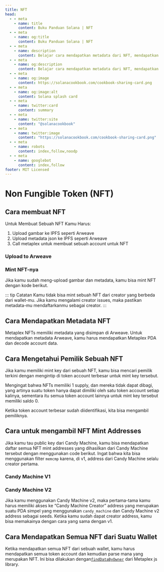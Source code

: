 ```yaml
---
title: NFT
head:
  - - meta
    - name: title
      content: Buku Panduan Solana | NFT
  - - meta
    - name: og:title
      content: Buku Panduan Solana | NFT
  - - meta
    - name: description
      content: Belajar cara mendapatkan metadata dari NFT, mendapatkan pemilik NFT dan mint NFT di Solana. 
  - - meta
    - name: og:description
      content: Belajar cara mendapatkan metadata dari NFT, mendapatkan pemilik NFT dan mint NFT di Solana. 
  - - meta
    - name: og:image
      content: https://solanacookbook.com/cookbook-sharing-card.png
  - - meta
    - name: og:image:alt
      content: Solana splash card
  - - meta
    - name: twitter:card
      content: summary
  - - meta
    - name: twitter:site
      content: "@solanacookbook"
  - - meta
    - name: twitter:image
      content: "https://solanacookbook.com/cookbook-sharing-card.png"
  - - meta
    - name: robots
      content: index,follow,noodp
  - - meta
    - name: googlebot
      content: index,follow
footer: MIT Licensed
---
```


# Non Fungible Token (NFT)

## Cara membuat NFT

Untuk Membuat Sebuah NFT Kamu Harus:

1. Upload gambar ke IPFS seperti Arweave
2. Upload metadata json ke IPFS seperti Arweave
3. Call metaplex untuk membuat sebuah account untuk NFT

### Upload to Arweave

<SolanaCodeGroup>
  <SolanaCodeGroupItem title="TS" active>

  <template v-slot:default>

@[code](@/code/nfts/upload-arweave/upload-arweave.en.ts)

  </template>

  <template v-slot:preview>

@[code](@/code/nfts/upload-arweave/upload-arweave.preview.en.ts)

  </template>

  </SolanaCodeGroupItem>
  <SolanaCodeGroupItem title="Python">
  <template v-slot:default>

@[code](@/code/nfts/upload-arweave/upload-arweave.en.py)

  </template>

  <template v-slot:preview>

@[code](@/code/nfts/upload-arweave/upload-arweave.preview.en.py)

  </template>
  </SolanaCodeGroupItem>
</SolanaCodeGroup>

### Mint NFT-nya

Jika kamu sudah meng-upload gambar dan metadata, kamu bisa mint NFT dengan kode berikut.

<SolanaCodeGroup>
  <SolanaCodeGroupItem title="TS" active>

  <template v-slot:default>

@[code](@/code/nfts/mint-nft/mint-nft.en.ts)

  </template>

  <template v-slot:preview>

@[code](@/code/nfts/mint-nft/mint-nft.preview.en.ts)

  </template>

  </SolanaCodeGroupItem>
</SolanaCodeGroup>

::: tip Catatan
Kamu tidak bisa mint sebuah NFT dari creator yang berbeda dari wallet-mu. Jika kamu mengalami creator issues, maka pastikan metadata-mu mendaftarkanmu sebagai creator. 
:::

## Cara Mendapatkan Metadata NFT

Metaplex NFTs memiliki metadata yang disimpan di Arweave. Untuk mendapatkan metadata Arweave, kamu harus mendapatkan Metaplex PDA dan decode account data.

<SolanaCodeGroup>
  <SolanaCodeGroupItem title="TS" active>

  <template v-slot:default>

@[code](@/code/nfts/get-metadata/get-metadata.en.ts)

  </template>

  <template v-slot:preview>

@[code](@/code/nfts/get-metadata/get-metadata.preview.en.ts)

  </template>

  </SolanaCodeGroupItem>

</SolanaCodeGroup>

## Cara Mengetahui Pemilik Sebuah NFT


Jika kamu memiliki mint key dari sebuah NFT, kamu bisa mencari pemilik terkini dengan mengintip di token account terbesar untuk mint key tersebut.

Mengingat bahwa NFTs memiliki 1 supply, dan mereka tidak dapat dibagi, yang artinya suatu token hanya dapat dimiliki oleh satu token account setiap kalinya, sementara itu semua token account lainnya untuk mint key tersebut memiliki saldo 0.

Ketika token account terbesar sudah diidentifikasi, kita bisa mengambil pemiliknya.


<SolanaCodeGroup>
  <SolanaCodeGroupItem title="TS" active>

  <template v-slot:default>

@[code](@/code/nfts/get-owner/get-owner.en.ts)

  </template>

  <template v-slot:preview>

@[code](@/code/nfts/get-owner/get-owner.preview.en.ts)

  </template>

  </SolanaCodeGroupItem>

</SolanaCodeGroup>

## Cara untuk mengambil NFT Mint Addresses

Jika kamu tau public key dari Candy Machine, kamu bisa mendapatkan daftar semua NFT mint addresses yang dihasilkan dari Candy Machine tersebut dengan menggunakan code berikut. Ingat bahwa kita bisa menggunakan filter `memcmp` karena, di v1, address dari Candy Machine selalu creator pertama.

### Candy Machine V1

<SolanaCodeGroup>
<SolanaCodeGroupItem title="TS" active>

  <template v-slot:default>

@[code](@/code/nfts/nfts-mint-addresses/mint-addresses.en.ts)

  </template>

  <template v-slot:preview>

@[code](@/code/nfts/nfts-mint-addresses/mint-addresses-preview.en.ts)

  </template>

  </SolanaCodeGroupItem>

</SolanaCodeGroup>

### Candy Machine V2

Jika kamu menggunakan Candy Machine v2, maka pertama-tama kamu harus memiliki akses ke “Candy Machine Creator” address yang merupakan suatu PDA simpel yang menggunakan `candy_machine` dan Candy Machine v2 address sebagai seeds. Ketika kamu sudah dapat creator address, kamu bisa memakainya dengan cara yang sama dengan v1.

<SolanaCodeGroup>
<SolanaCodeGroupItem title="TS" active>

  <template v-slot:default>

@[code](@/code/nfts/nfts-mint-addresses/mint-addresses-v2.en.ts)

  </template>

  <template v-slot:preview>

@[code](@/code/nfts/nfts-mint-addresses/mint-addresses-preview-v2.en.ts)

  </template>

  </SolanaCodeGroupItem>

</SolanaCodeGroup>

## Cara Mendapatkan Semua NFT dari Suatu Wallet

Ketika mendapatkan semua NFT dari sebuah wallet, kamu harus mendapatkan semua token account dan kemudian parse mana yang merupakan NFT. Ini bisa dilakukan dengan[`findDataByOwner`](https://github.com/metaplex-foundation/js/blob/248b61baf89a69b88f9a461e32b1cbd54a9b0a18/src/programs/metadata/accounts/Metadata.ts#L220-L236) dari Metaplex js library.

<SolanaCodeGroup>
<SolanaCodeGroupItem title="TS" active>

  <template v-slot:default>

@[code](@/code/nfts/get-all-nfts/get-all-nfts.en.ts)

  </template>

  <template v-slot:preview>

@[code](@/code/nfts/get-all-nfts/get-all-nfts.preview.en.ts)

  </template>

  </SolanaCodeGroupItem>
</SolanaCodeGroup>
